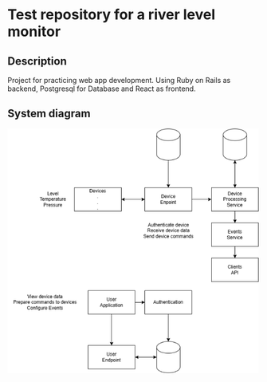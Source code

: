 # Test repository for a river level monitor

## Description
Project for practicing web app development. Using Ruby on Rails as backend, Postgresql for Database and React as frontend.

## System diagram
<img align="center" src="diagrams/general.png">